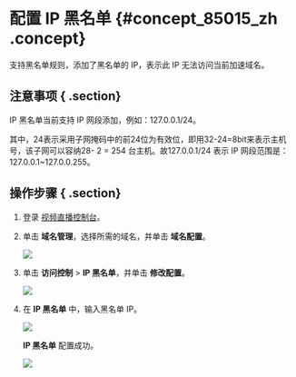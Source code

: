 # 配置 IP 黑名单 {#concept_85015_zh .concept}

支持黑名单规则，添加了黑名单的 IP，表示此 IP 无法访问当前加速域名。

## 注意事项 { .section}

IP 黑名单当前支持 IP 网段添加，例如：127.0.0.1/24。

其中，24表示采用子网掩码中的前24位为有效位，即用32-24=8bit来表示主机号，该子网可以容纳28- 2 = 254 台主机。故127.0.0.1/24 表示 IP 网段范围是：127.0.0.1~127.0.0.255。

## 操作步骤 { .section}

1.  登录 [视频直播控制台](https://home.console.aliyun.com/new#/)。
2.  单击 **域名管理**，选择所需的域名，并单击 **域名配置**。

    ![](http://static-aliyun-doc.oss-cn-hangzhou.aliyuncs.com/assets/img/20696/154512612121674_zh-CN.png)

3.  单击 **访问控制** \> **IP 黑名单**，并单击 **修改配置**。

    ![](http://static-aliyun-doc.oss-cn-hangzhou.aliyuncs.com/assets/img/20696/154512612221675_zh-CN.png)

4.  在 **IP 黑名单** 中，输入黑名单 IP。

    ![](http://static-aliyun-doc.oss-cn-hangzhou.aliyuncs.com/assets/img/20696/154512612221676_zh-CN.png)

     **IP 黑名单** 配置成功。

    ![](http://static-aliyun-doc.oss-cn-hangzhou.aliyuncs.com/assets/img/20696/154512612221677_zh-CN.png)


